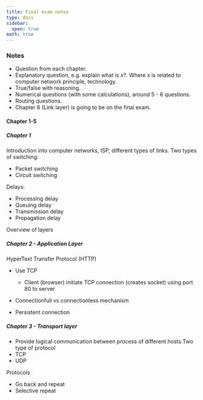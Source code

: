 ```yaml
---
title: Final exam notes
type: docs
sidebar:
  open: true
math: true
---
```


### Notes
- Question from each chapter.
- Explanatory question, e.g. explain what is $x$?. Where $x$ is related to computer network principle, technology.
- True/false with reasoning.
- Numerical questions (with some calculations), around 5 - 6 questions.
- Routing questions.
- Chapter 6 (Link layer) is going to be on the final exam.


#### Chapter 1-5
##### Chapter 1
Introduction into computer networks, ISP, different types of links.
Two types of switching:
- Packet switching
- Circuit switching

Delays:
- Processing delay
- Queuing delay
- Transmission delay
- Propagation delay

Overview of layers

##### Chapter 2 - Application Layer
HyperText Transfer Protocol (HTTP)
- Use TCP
  - Client (browser) initiate TCP connection (creates socket) using port 80 to server

- Connectionfull vs connectionless mechanism
- Persistent connection

##### Chapter 3 - Transport layer
- Provide logical communication between process of different hosts
Two type of protocol
- TCP
- UDP

Protocols
- Go back and repeat
- Selective repeat

